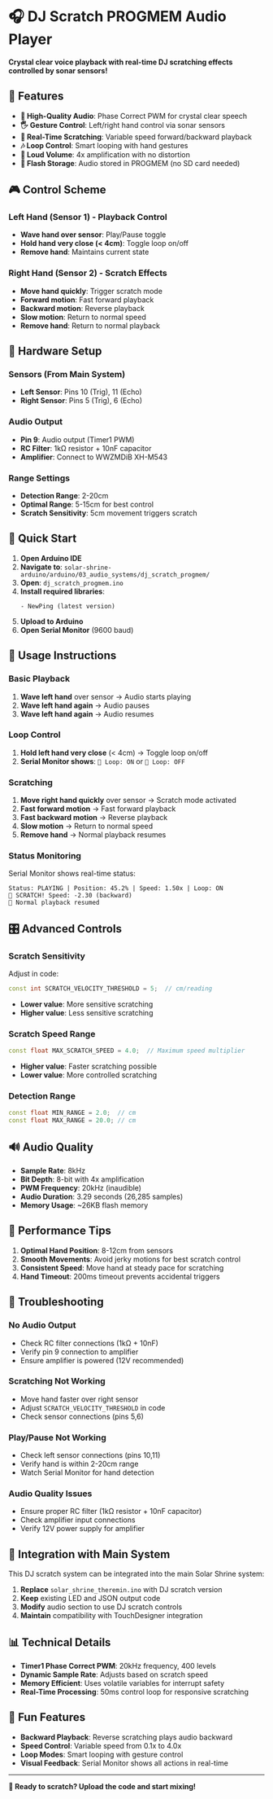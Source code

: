 # 🎧 DJ Scratch PROGMEM Audio Player

**Crystal clear voice playback with real-time DJ scratching effects controlled by sonar sensors!**

## 🎯 Features

- **🎵 High-Quality Audio**: Phase Correct PWM for crystal clear speech
- **🖐️ Gesture Control**: Left/right hand control via sonar sensors
- **🔄 Real-Time Scratching**: Variable speed forward/backward playback
- **🎶 Loop Control**: Smart looping with hand gestures
- **📢 Loud Volume**: 4x amplification with no distortion
- **💾 Flash Storage**: Audio stored in PROGMEM (no SD card needed)

## 🎮 Control Scheme

### **Left Hand (Sensor 1)** - Playback Control
- **Wave hand over sensor**: Play/Pause toggle
- **Hold hand very close (< 4cm)**: Toggle loop on/off
- **Remove hand**: Maintains current state

### **Right Hand (Sensor 2)** - Scratch Effects
- **Move hand quickly**: Trigger scratch mode
- **Forward motion**: Fast forward playback
- **Backward motion**: Reverse playback
- **Slow motion**: Return to normal speed
- **Remove hand**: Return to normal playback

## 🔧 Hardware Setup

### **Sensors (From Main System)**
- **Left Sensor**: Pins 10 (Trig), 11 (Echo)
- **Right Sensor**: Pins 5 (Trig), 6 (Echo)

### **Audio Output**
- **Pin 9**: Audio output (Timer1 PWM)
- **RC Filter**: 1kΩ resistor + 10nF capacitor
- **Amplifier**: Connect to WWZMDiB XH-M543

### **Range Settings**
- **Detection Range**: 2-20cm
- **Optimal Range**: 5-15cm for best control
- **Scratch Sensitivity**: 5cm movement triggers scratch

## 🚀 Quick Start

1. **Open Arduino IDE**
2. **Navigate to**: `solar-shrine-arduino/arduino/03_audio_systems/dj_scratch_progmem/`
3. **Open**: `dj_scratch_progmem.ino`
4. **Install required libraries**:
   ```
   - NewPing (latest version)
   ```
5. **Upload to Arduino**
6. **Open Serial Monitor** (9600 baud)

## 🎵 Usage Instructions

### **Basic Playback**
1. **Wave left hand** over sensor → Audio starts playing
2. **Wave left hand again** → Audio pauses
3. **Wave left hand again** → Audio resumes

### **Loop Control**
1. **Hold left hand very close** (< 4cm) → Toggle loop on/off
2. **Serial Monitor shows**: `🔄 Loop: ON` or `🔄 Loop: OFF`

### **Scratching**
1. **Move right hand quickly** over sensor → Scratch mode activated
2. **Fast forward motion** → Fast forward playback
3. **Fast backward motion** → Reverse playback
4. **Slow motion** → Return to normal speed
5. **Remove hand** → Normal playback resumes

### **Status Monitoring**
Serial Monitor shows real-time status:
```
Status: PLAYING | Position: 45.2% | Speed: 1.50x | Loop: ON
🎵 SCRATCH! Speed: -2.30 (backward)
🎵 Normal playback resumed
```

## 🎛️ Advanced Controls

### **Scratch Sensitivity**
Adjust in code:
```cpp
const int SCRATCH_VELOCITY_THRESHOLD = 5;  // cm/reading
```
- **Lower value**: More sensitive scratching
- **Higher value**: Less sensitive scratching

### **Scratch Speed Range**
```cpp
const float MAX_SCRATCH_SPEED = 4.0;  // Maximum speed multiplier
```
- **Higher value**: Faster scratching possible
- **Lower value**: More controlled scratching

### **Detection Range**
```cpp
const float MIN_RANGE = 2.0;  // cm
const float MAX_RANGE = 20.0; // cm
```

## 🔊 Audio Quality

- **Sample Rate**: 8kHz
- **Bit Depth**: 8-bit with 4x amplification
- **PWM Frequency**: 20kHz (inaudible)
- **Audio Duration**: 3.29 seconds (26,285 samples)
- **Memory Usage**: ~26KB flash memory

## 🎯 Performance Tips

1. **Optimal Hand Position**: 8-12cm from sensors
2. **Smooth Movements**: Avoid jerky motions for best scratch control
3. **Consistent Speed**: Move hand at steady pace for scratching
4. **Hand Timeout**: 200ms timeout prevents accidental triggers

## 🐛 Troubleshooting

### **No Audio Output**
- Check RC filter connections (1kΩ + 10nF)
- Verify pin 9 connection to amplifier
- Ensure amplifier is powered (12V recommended)

### **Scratching Not Working**
- Move hand faster over right sensor
- Adjust `SCRATCH_VELOCITY_THRESHOLD` in code
- Check sensor connections (pins 5,6)

### **Play/Pause Not Working**
- Check left sensor connections (pins 10,11)
- Verify hand is within 2-20cm range
- Watch Serial Monitor for hand detection

### **Audio Quality Issues**
- Ensure proper RC filter (1kΩ resistor + 10nF capacitor)
- Check amplifier input connections
- Verify 12V power supply for amplifier

## 🔄 Integration with Main System

This DJ scratch system can be integrated into the main Solar Shrine system:

1. **Replace** `solar_shrine_theremin.ino` with DJ scratch version
2. **Keep** existing LED and JSON output code
3. **Modify** audio section to use DJ scratch controls
4. **Maintain** compatibility with TouchDesigner integration

## 📊 Technical Details

- **Timer1 Phase Correct PWM**: 20kHz frequency, 400 levels
- **Dynamic Sample Rate**: Adjusts based on scratch speed
- **Memory Efficient**: Uses volatile variables for interrupt safety
- **Real-Time Processing**: 50ms control loop for responsive scratching

## 🎉 Fun Features

- **Backward Playback**: Reverse scratching plays audio backward
- **Speed Control**: Variable speed from 0.1x to 4.0x
- **Loop Modes**: Smart looping with gesture control
- **Visual Feedback**: Serial Monitor shows all actions in real-time

---

**🎵 Ready to scratch? Upload the code and start mixing!** 